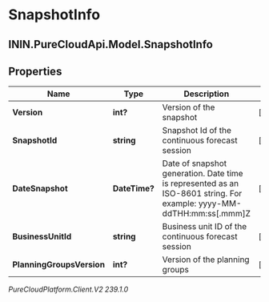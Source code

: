 # SnapshotInfo

## ININ.PureCloudApi.Model.SnapshotInfo

## Properties

|Name | Type | Description | Notes|
|------------ | ------------- | ------------- | -------------|
| **Version** | **int?** | Version of the snapshot | [optional] |
| **SnapshotId** | **string** | Snapshot Id of the continuous forecast session | [optional] |
| **DateSnapshot** | **DateTime?** | Date of snapshot generation. Date time is represented as an ISO-8601 string. For example: yyyy-MM-ddTHH:mm:ss[.mmm]Z | [optional] |
| **BusinessUnitId** | **string** | Business unit ID of the continuous forecast session | [optional] |
| **PlanningGroupsVersion** | **int?** | Version of the planning groups | [optional] |



_PureCloudPlatform.Client.V2 239.1.0_
